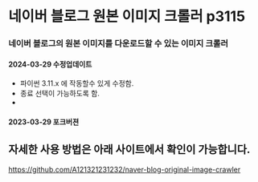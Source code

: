 # 네이버 블로그 원본 이미지 크롤러 p3115
### 네이버 블로그의 원본 이미지를 다운로드할 수 있는 이미지 크롤러
#### 2024-03-29 수정업데이트
* 파이썬 3.11.x 에 작동할수 있게 수정함.
* 종료 선택이 가능하도록 함.
* 
#### 2023-03-29 포크버젼 

## 자세한 사용 방법은 아래 사이트에서 확인이 가능합니다.
https://github.com/A121321231232/naver-blog-original-image-crawler
